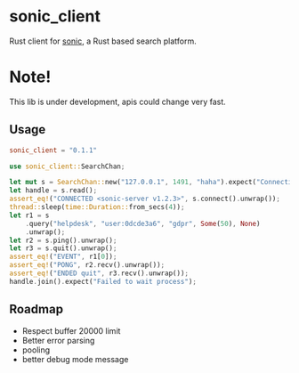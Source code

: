 # sonic_client

Rust client for [sonic](https://github.com/valeriansaliou/sonic), a Rust based search platform.

# Note!

This lib is under development, apis could change very fast.

## Usage

```toml
sonic_client = "0.1.1"
```

```rust
use sonic_client::SearchChan;

let mut s = SearchChan::new("127.0.0.1", 1491, "haha").expect("Connection error");
let handle = s.read();
assert_eq!("CONNECTED <sonic-server v1.2.3>", s.connect().unwrap());
thread::sleep(time::Duration::from_secs(4));
let r1 = s
    .query("helpdesk", "user:0dcde3a6", "gdpr", Some(50), None)
    .unwrap();
let r2 = s.ping().unwrap();
let r3 = s.quit().unwrap();
assert_eq!("EVENT", r1[0]);
assert_eq!("PONG", r2.recv().unwrap());
assert_eq!("ENDED quit", r3.recv().unwrap());
handle.join().expect("Failed to wait process");
```

## Roadmap

- Respect buffer 20000 limit
- Better error parsing
- pooling
- better debug mode message
